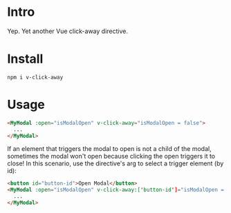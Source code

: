 # Intro

Yep. Yet another Vue click-away directive.

# Install

`npm i v-click-away`

# Usage

```html
<MyModal :open="isModalOpen" v-click-away="isModalOpen = false">
  ...
</MyModal>
```

If an element that triggers the modal to open is not a child of the modal, sometimes the modal
won't open because clicking the open triggers it to close! In this scenario, use the directive's
arg to select a trigger element (by id):

```html
<button id="button-id">Open Modal</button>
<MyModal :open="isModalOpen" v-click-away:['button-id']="isModalOpen = false">
  ...
</MyModal>
```
